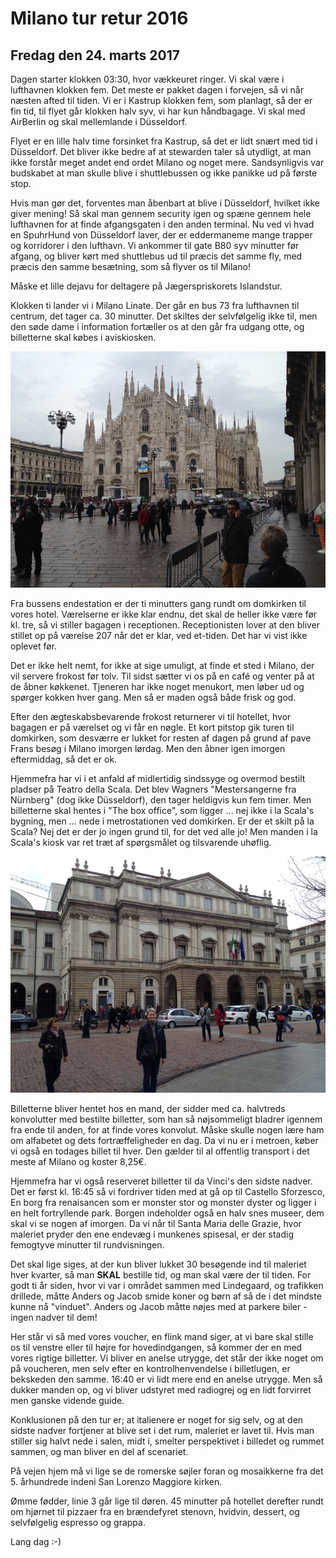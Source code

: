 # Milano tur retur 2016

## Fredag den 24. marts 2017

Dagen starter klokken 03:30, hvor vækkeuret ringer.
Vi skal være i lufthavnen klokken fem.
Det meste er pakket dagen i forvejen, så vi når næsten afted til tiden.
Vi er i Kastrup klokken fem, som planlagt, så der er fin tid, til flyet går klokken halv syv, vi har kun håndbagage.
Vi skal med AirBerlin og skal mellemlande i Düsseldorf.

Flyet er en lille halv time forsinket fra Kastrup, så det er lidt snært med tid i Düsseldorf.
Det bliver ikke bedre af at stewarden taler så utydligt,
at man ikke forstår meget andet end ordet Milano og noget mere.
Sandsynligvis var budskabet at man skulle blive i shuttlebussen og ikke panikke ud på første stop.

Hvis man gør det, forventes man åbenbart at blive i Düsseldorf, hvilket ikke giver mening!
Så skal man gennem security igen og spæne gennem hele lufthavnen for at finde afgangsgaten i den anden terminal.
Nu ved vi hvad en SpuhrHund von Düsseldorf laver, der er eddermaneme mange trapper og korridorer i den lufthavn.
Vi ankommer til gate B80 syv minutter før afgang,
og bliver kørt med shuttlebus ud til præcis det samme fly,
med præcis den samme besætning, som så flyver os til Milano!

Måske et lille dejavu for deltagere på Jægerspriskorets Islandstur.

Klokken ti lander vi i Milano Linate. Der går en bus 73 fra lufthavnen til centrum, det tager ca. 30 minutter.
Det skiltes der selvfølgelig ikke til, men den søde dame i information fortæller os at den går fra udgang otte,
og billetterne skal købes i aviskiosken.

![Milanos domkirke med poster Frans besøg](image/il-duomo.png)

Fra bussens endestation er der ti minutters gang rundt om domkirken til vores hotel.
Værelserne er ikke klar endnu, det skal de heller ikke være før kl. tre, så vi stiller bagagen i receptionen.
Receptionisten lover at den bliver stillet op på værelse 207 når det er klar, ved et-tiden.
Det har vi vist ikke oplevet før.

Det er ikke helt nemt, for ikke at sige umuligt, at finde et sted i Milano, der vil servere frokost før tolv.
Til sidst sætter vi os på en café og venter på at de åbner køkkenet.
Tjeneren har ikke noget menukort, men løber ud og spørger kokken hver gang.
Men så er maden også både frisk og god.

Efter den ægteskabsbevarende frokost returnerer vi til hotellet, hvor bagagen er på værelset og vi får en nøgle.
Et kort pitstop gik turen til domkirken, som desværre er lukket for resten af dagen på grund af pave Frans besøg i Milano imorgen lørdag.
Men den åbner igen imorgen eftermiddag, så det er ok.

Hjemmefra har vi i et anfald af midlertidig sindssyge og overmod bestilt pladser på Teatro della Scala.
Det blev Wagners "Mestersangerne fra Nürnberg" (dog ikke Düsseldorf), den tager heldigvis kun fem timer.
Men billetterne skal hentes i "The box office", som ligger ... nej ikke i la Scala's bygning, men ... 
nede i metrostationen ved domkirken. Er der et skilt på la Scala?
Nej det er der jo ingen grund til, for det ved alle jo!
Men manden i la Scala's kiosk var ret træt af spørgsmålet og tilsvarende uhøflig.

![Teatro della Scala ligner stadig en forvokset villa](image/la-scala.png)

Billetterne bliver hentet hos en mand, der sidder med ca. halvtreds konvolutter med bestilte billetter,
som han så nøjsommeligt bladrer igennem fra ende til anden, for at finde vores konvolut.
Måske skulle nogen lære ham om alfabetet og dets fortræffeligheder en dag.
Da vi nu er i metroen, køber vi også en todages billet til hver.
Den gælder til al offentlig transport i det meste af Milano og koster 8,25€.

Hjemmefra har vi også reserveret billetter til da Vinci's den sidste nadver.
Det er først kl. 16:45 så vi fordriver tiden med at gå op til Castello Sforzesco,
En borg fra renaisancen som er monster stor og monster dyster og ligger i en helt fortryllende park.
Borgen indeholder også en halv snes museer, dem skal vi se nogen af imorgen.
Da vi når til Santa Maria delle Grazie, hvor maleriet pryder den ene endevæg i munkenes spisesal,
er der stadig femogtyve minutter til rundvisningen.

Det skal lige siges, at der kun bliver lukket 30 besøgende ind til maleriet hver kvarter,
så man **SKAL** bestille tid, og man skal være der til tiden.
For godt ti år siden, hvor vi var i området sammen med Lindegaard, og trafikken drillede,
måtte Anders og Jacob smide koner og børn af så de i det mindste kunne nå "vinduet".
Anders og Jacob måtte nøjes med at parkere biler - ingen nadver til dem!

Her står vi så med vores voucher, en flink mand siger, at vi bare skal stille os til venstre eller til højre for hovedindgangen,
så kommer der en med vores rigtige billetter.
Vi bliver en anelse utrygge, det står der ikke noget om på voucheren, men selv efter en kontrolhenvendelse i billetlugen,
er bekskeden den samme.
16:40 er vi lidt mere end en anelse utrygge.
Men så dukker manden op, og vi bliver udstyret med radiogrej og en lidt forvirret men ganske vidende guide.

Konklusionen på den tur er; at italienere er noget for sig selv, og at den sidste nadver fortjener at blive set i det rum,
maleriet er lavet til.
Hvis man stiller sig halvt nede i salen, midt i, smelter perspektivet i billedet og rummet sammen, og man bliver en del af scenariet.

På vejen hjem må vi lige se de romerske søjler foran og mosaikkerne fra det 5. århundrede indeni San Lorenzo Maggiore kirken.

Ømme fødder, linie 3 går lige til døren.
45 minutter på hotellet derefter rundt om hjørnet til pizzaer fra en brændefyret stenovn, hvidvin, dessert,
og selvfølgelig espresso og grappa.

Lang dag :-)
